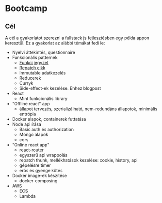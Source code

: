 # Bootcamp

## Cél

A cél a gyakorlatot szerezni a fullstack js fejlesztésben egy példa appon keresztül. Ez a gyakorlat az alábbi témákat fedi le:
- Nyelvi áttekintés, questionnaire
- Funkcionális patternek
  - [Funkci jegyzet](https://github.com/getify/Functional-Light-JS)
  - [Repatch cikk](https://community.risingstack.com/repatch-the-simplified-redux/)
  - Immutable adatkezelés
  - Reducerek
  - Curryk
  - Side-effect-ek kezelése. Ehhez blogpost
- React
  - Mint funkcionális library
- "Offline react" app
  - állapot tervezés, szerializálható, nem-redundáns állapotok, minimális entrópia
- Docker alapok, containerek futtatása
- Node api írása
  - Basic auth és authorization
  - Mongo alapok
  - cors
- "Online react app"
  - react-router
  - egyszerű api wrappolás
  - repatch thunk, mellékhatások kezelése: cookie, history, api
  - gépelésre timer
  - erős és gyenge kötés
- Docker image-ek készítése
  - docker-composing
- AWS
  - ECS
  - Lambda